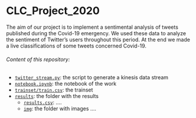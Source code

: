 # CLC_Project_2020
 The aim of our project is to implement a sentimental analysis of  tweets published during the Covid-19  emergency. We used these data to analyze the sentiment of Twitter’s users throughout this period. At the end we made a live classifications of some tweets concerned Covid-19.


###### Content of this repository:

+ [`twitter_stream.py`](https://github.com/ceccaroni1884368/CLC_Project_2020/blob/master/twitter_stream.py): the script to generate a kinesis data stream
+ [`notebook.ipynb`](https://github.com/ceccaroni1884368/CLC_Project_2020/blob/master/notebook.ipynb): the notebook of the work
+ [`trainset/train.csv`](https://github.com/ceccaroni1884368/CLC_Project_2020/blob/master/trainset/train.csv): the trainset
+ [`results`](https://github.com/ceccaroni1884368/CLC_Project_2020/tree/master/results): the folder with the results
  + [`results.csv`](https://github.com/ceccaroni1884368/CLC_Project_2020/blob/master/results/results.csv): ....
  + [`img`](https://github.com/ceccaroni1884368/CLC_Project_2020/tree/master/results/img): the folder with images ....
